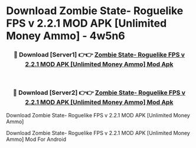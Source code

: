 # Download Zombie State- Roguelike FPS v 2.2.1 MOD APK [Unlimited Money Ammo] - 4w5n6


<div align="center">
<h3>🔴 Download [Server1] 👉👉 <a href="https://apk-comot.site?title=Zombie_State-_Roguelike_FPS_v_2.2.1_MOD_APK_[Unlimited_Money_Ammo]">Zombie State- Roguelike FPS v 2.2.1 MOD APK [Unlimited Money Ammo] Mod Apk</a></h3><br>
<h3>🔴 Download [Server2] 👉👉 <a href="https://apk-comot.site?title=Zombie_State-_Roguelike_FPS_v_2.2.1_MOD_APK_[Unlimited_Money_Ammo]">Zombie State- Roguelike FPS v 2.2.1 MOD APK [Unlimited Money Ammo] Mod Apk</a></h3>
</div>



Download Zombie State- Roguelike FPS v 2.2.1 MOD APK [Unlimited Money Ammo] 

Download Zombie State- Roguelike FPS v 2.2.1 MOD APK [Unlimited Money Ammo] Mod For Android